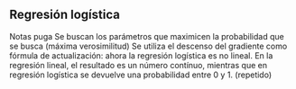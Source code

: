 ## Regresión logística
Notas puga
Se buscan los parámetros que maximicen la probabilidad que se busca (máxima verosimilitud)
Se utiliza el descenso del gradiente como fórmula de actualización: ahora la regresión logística es no lineal.
En la regresión lineal, el resultado es un número contínuo, mientras que en regresión logística se devuelve una probabilidad entre 0 y 1. (repetido)

